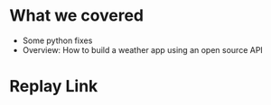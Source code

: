 # What we covered
- Some python fixes
- Overview: How to build a weather app using an open source API

# Replay Link